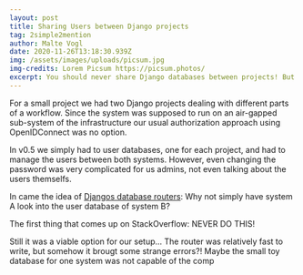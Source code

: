 ```yaml
---
layout: post
title: Sharing Users between Django projects
tag: 2simple2mention
author: Malte Vogl
date: 2020-11-26T13:18:30.939Z
img: /assets/images/uploads/picsum.jpg
img-credits: Lorem Picsum https://picsum.photos/
excerpt: You should never share Django databases between projects! But sometimes....
---
```

For a small project we had two Django projects dealing with different parts of a workflow. Since the system was supposed to run on an air-gapped sub-system of the infrastructure our usual authorization approach using OpenIDConnect was no option. 

In v0.5 we simply had to user databases, one for each project, and had to manage the users between both systems. However, even changing the password was very complicated for us admins, not even talking about the users themselfs.

In came the idea of [Djangos database routers](https://docs.djangoproject.com/en/3.1/topics/db/multi-db/): Why not simply have system A look into the user database of system B? 

The first thing that comes up on StackOverflow: NEVER DO THIS!

Still it was a viable option for our setup... The router was relatively fast to write, but somehow it brougt some strange errors?! Maybe the small toy database for one system was not capable of the comp